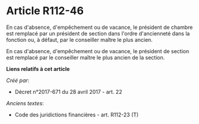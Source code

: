 # Article R112-46

En cas d'absence, d'empêchement ou de vacance, le président de chambre est remplacé par un président de section dans l'ordre
d'ancienneté dans la fonction ou, à défaut, par le conseiller maître le plus ancien.

En cas d'absence, d'empêchement ou de vacance, le président de section est remplacé par le conseiller maître le plus ancien
de la section.

**Liens relatifs à cet article**

_Créé par_:

  - Décret n°2017-671 du 28 avril 2017 - art. 22

_Anciens textes_:

  - Code des juridictions financières - art. R112-23 (T)
